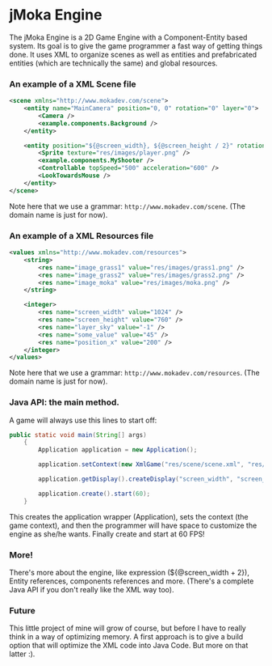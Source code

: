 jMoka Engine
============

The jMoka Engine is a 2D Game Engine with a Component-Entity based system. Its goal is to give the game
programmer a fast way of getting things done. It uses XML to organize scenes as well as entities and
prefabricated entities (which are technically the same) and global resources.

### An example of a XML Scene file

```xml
<scene xmlns="http://www.mokadev.com/scene">
    <entity name="MainCamera" position="0, 0" rotation="0" layer="0">
        <Camera />
        <example.components.Background />
    </entity>

    <entity position="${@screen_width}, ${@screen_height / 2}" rotation="0" name="Player" layer="2">
        <Sprite texture="res/images/player.png" />
        <example.components.MyShooter />
        <Controllable topSpeed="500" acceleration="600" />
        <LookTowardsMouse />
    </entity>
</scene>
```

Note here that we use a grammar: `http://www.mokadev.com/scene`. (The domain name is just for now).

### An example of a XML Resources file

```xml
<values xmlns="http://www.mokadev.com/resources">
    <string>
        <res name="image_grass1" value="res/images/grass1.png" />
        <res name="image_grass2" value="res/images/grass2.png" />
        <res name="image_moka" value="res/images/moka.png" />
    </string>

    <integer>
        <res name="screen_width" value="1024" />
        <res name="screen_height" value="760" />
        <res name="layer_sky" value="-1" />
        <res name="some_value" value="45" />
        <res name="position_x" value="200" />
    </integer>
</values>
```

Note here that we use a grammar: `http://www.mokadev.com/resources`. (The domain name is just for now).

### Java API: the main method.

A game will always use this lines to start off:

```java
public static void main(String[] args)
    {
        Application application = new Application();

        application.setContext(new XmlGame("res/scene/scene.xml", "res/values.xml"));

        application.getDisplay().createDisplay("screen_width", "screen_height", "JMoka Engine");

        application.create().start(60);
    }
```

This creates the application wrapper (Application), sets the context (the game context), and then
the programmer will have space to customize the engine as she/he wants. Finally create and start at 60 FPS!

### More!

There's more about the engine, like expression (${@screen_width + 2}), Entity references, components references and
more. (There's a complete Java API if you don't really like the XML way too).

### Future

This little project of mine will grow of course, but before I have to really think in a way of optimizing memory.
A first approach is to give a build option that will optimize the XML code into Java Code. But more on that latter :).